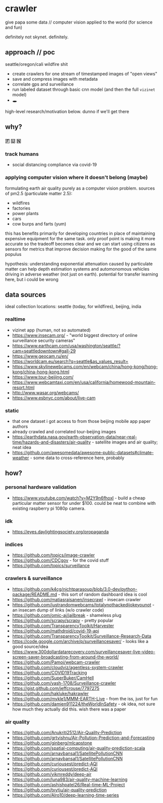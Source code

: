 # crawler

give papa some data // computer vision applied to the world (for science and fun)

definitely not skynet. definitely.

## approach // poc

seattle/oregon/cali wildfire shit

- create crawlers for one stream of timestamped images of "open views"
- save and compress images with metadata
- correlate gps and surveillance
- run labeled dataset through basic cnn model (and then the full `vizinet` model)
- 🕳️

high-level research/motivation below. dunno if we'll get there

## why?

### 🇫 🇺 🇳

### track humans
- social distancing compliance via covid-19

### applying computer vision where it doesn't belong (maybe)

formulating earth air quality purely as a computer vision problem. sources of pm2.5 (particulate matter 2.5):
- wildfires
- factories
- power plants 
- cars
- cow burps and farts (yum)

this has benefits primarily for developing countries in place of maintaining expensive equipment for the same task. only proof point is making it more accurate so the tradeoff becomes clear and we can start using citizens as sensors for metrics that improve decision making for the good of the same populus

hypothesis: understanding exponential attenuation caused by particulate matter can help depth estimation systems and automonomous vehicles driving in adverse weather (not just on earth). potential for transfer learning here, but i could be wrong

## data sources

ideal collection locations: seattle (today, for wildfires), beijing, india

### realtime

- vizinet app (human, not so automated)
- https://www.insecam.org/ - "world biggest directory of online surveillance security cameras"
- https://www.earthcam.com/usa/washington/seattle/?cam=seattledowntown#gall-29
- https://www.geocam.ru/en/
- https://worldcam.eu/search?q=seattle&as_values_result=
- https://www.skylinewebcams.com/en/webcam/china/hong-kong/hong-kong/china-hong-kong.html
- https://www.tour-beijing.com/
- https://www.webcamtaxi.com/en/usa/california/homewood-mountain-resort.html
- http://www.wasar.org/webcams/
- https://www.esbnyc.com/about/live-cam

### static

- that one dataset i got access to from those beijing mobile app paper authors
- already crawled and correlated tour-beijing images
- https://earthdata.nasa.gov/earth-observation-data/near-real-time/hazards-and-disasters/air-quality - satellite images and air quality; neat idea
- https://github.com/awesomedata/awesome-public-datasets#climate-weather - some data to cross-reference here, probably

## how?

### personal hardware validation

- https://www.youtube.com/watch?v=M2Y9n6fhoxI - build a cheap particular matter sensor for under $100. could be neat to combine with existing raspberry pi 1080p camera.

### idk
- https://eyes.daylightingsociety.org/propaganda

### indices
- https://github.com/topics/image-crawler
- https://github.com/CDCgov - for the covid stuff
- https://github.com/topics/surveillance

### crawlers & surveillance
- https://github.com/k4cg/nichtparasoup/blob/3.0-dev/python-package/README.md - this sort of random dashboard idea is cool
- https://github.com/matiasraisanen/insecrawl - insecam crawler
- https://github.com/justrandomwebcams/totalynothackedijokeyounot - an insecam dump of links (w/o crawler code)
- https://github.com/omic-ai/jailbreak - shameless plug
- https://github.com/scrapy/scrapy - pretty popular
- https://github.com/TransparencyToolkit/Harvester
- https://github.com/mathdroid/covid-19-api
- https://github.com/TransparencyToolkit/Surveillance-Research-Data
- https://code.google.com/archive/p/surveillancesaver/ - looks like a good source/idea
- https://www.300dollardatarecovery.com/surveillancesaver-live-video-screen-saver-broadcasting-from-around-the-world/
- https://github.com/Pamoi/webcam-crawler
- https://github.com/cloudviz/agentless-system-crawler
- https://github.com/COVID19Tracking
- https://github.com/SuperBuker/CamHell
- https://github.com/yash-1708/Surveillance-crawler
- https://gist.github.com/jeffcrouse/7797275
- https://github.com/hakluke/hakrawler
- https://github.com/mykle1/MMM-EARTH-Live - from the iss, just for fun
- https://github.com/damien911224/theWorldInSafety - ok idea, not sure how much they actually did this. wish there was a paper

### air quality
- https://github.com/Anukriti2512/Air-Quality-Prediction
- https://github.com/grtvishnu/Air-Pollution-Prediction-and-Forecasting
- https://github.com/ginberg/mlcapstone
- https://github.com/spatial-computing/air-quality-prediction-scala
- https://github.com/arnavbansal1/SatellitePollutionCNN
- https://github.com/arnavbansal1/SatellitePollutionCNN
- https://github.com/curiousest/predict-AQI
- https://github.com/curiousest/predict-AQI
- https://github.com/vikmreddy/deep-air
- https://github.com/luna983/air-quality-machine-learning
- https://github.com/ashishpatel26/Real-time-ML-Project
- https://github.com/txytju/air-quality-prediction
- https://github.com/Alro10/deep-learning-time-series
